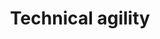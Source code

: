 ---
layout: default
title: Technical agility
nav_order: 3
has_children: 1
permalink: /docs/tech-agility
---
